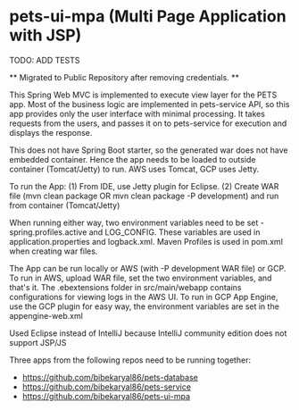 # pets-ui-mpa (Multi Page Application with JSP)

TODO: ADD TESTS

** Migrated to Public Repository after removing credentials. **

This Spring Web MVC is implemented to execute view layer for the PETS app. Most of the business logic
are implemented in pets-service API, so this app provides only the user interface with minimal processing.
It takes requests from the users, and passes it on to pets-service for execution and displays the response.

This does not have Spring Boot starter, so the generated war does not have embedded container.
Hence the app needs to be loaded to outside container (Tomcat/Jetty) to run.
AWS uses Tomcat, GCP uses Jetty.

To run the App:
(1) From IDE, use Jetty plugin for Eclipse.
(2) Create WAR file (mvn clean package OR mvn clean package -P development) and run from container (Tomcat/Jetty)

When running either way, two environment variables need to be set - spring.profiles.active and LOG_CONFIG.
These variables are used in application.properties and logback.xml. Maven Profiles is used in pom.xml when
creating war files.

The App can be run locally or AWS (with -P development WAR file) or GCP. 
To run in AWS, upload WAR file, set the two environment variables, and that's it.
The .ebextensions folder in src/main/webapp contains configurations for viewing logs in the AWS UI.
To run in GCP App Engine, use the GCP plugin for easy way, the environment variables are set in the appengine-web.xml

Used Eclipse instead of IntelliJ because IntelliJ community edition does not support JSP/JS 

Three apps from the following repos need to be running together:
* https://github.com/bibekaryal86/pets-database
* https://github.com/bibekaryal86/pets-service
* https://github.com/bibekaryal86/pets-ui-mpa
